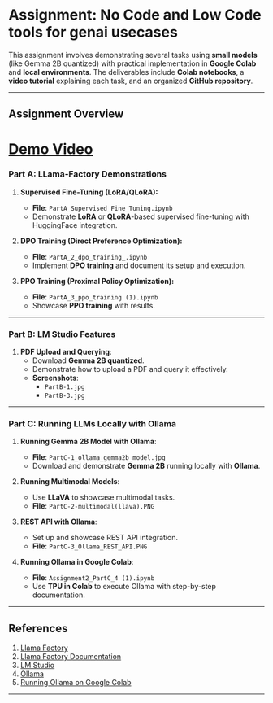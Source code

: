 # Assignment: No Code and Low Code tools for genai usecases

This assignment involves demonstrating several tasks using **small models** (like Gemma 2B quantized) with practical implementation in **Google Colab** and **local environments**. The deliverables include **Colab notebooks**, a **video tutorial** explaining each task, and an organized **GitHub repository**.

---

## Assignment Overview

# [Demo Video]([https://drive.google.com/file/d/1LVuR028rKJ56p1l-aIWQJ94tacpSzHX0/view?usp=drive_link](https://drive.google.com/file/d/1UBXmA7ONRG4MnoJbT7kr5ECNi4eO4RaP/view?usp=sharing))

### Part A: LLama-Factory Demonstrations

1. **Supervised Fine-Tuning (LoRA/QLoRA):**
   - **File**: `PartA_Supervised_Fine_Tuning.ipynb`
   - Demonstrate **LoRA** or **QLoRA**-based supervised fine-tuning with HuggingFace integration.

2. **DPO Training (Direct Preference Optimization):**
   - **File**: `PartA_2_dpo_training_.ipynb`
   - Implement **DPO training** and document its setup and execution.

3. **PPO Training (Proximal Policy Optimization):**
   - **File**: `PartA_3_ppo_training (1).ipynb`
   - Showcase **PPO training** with results.

---

### Part B: LM Studio Features

1. **PDF Upload and Querying**:
   - Download **Gemma 2B quantized**.
   - Demonstrate how to upload a PDF and query it effectively.
   - **Screenshots**:
     - `PartB-1.jpg`
     - `PartB-3.jpg`

---

### Part C: Running LLMs Locally with Ollama

1. **Running Gemma 2B Model with Ollama**:
   - **File**: `PartC-1_ollama_gemma2b_model.jpg`
   - Download and demonstrate **Gemma 2B** running locally with **Ollama**.

2. **Running Multimodal Models**:
   - Use **LLaVA** to showcase multimodal tasks.
   - **File**: `PartC-2-multimodal(llava).PNG`

3. **REST API with Ollama**:
   - Set up and showcase REST API integration.
   - **File**: `PartC-3_Ollama_REST_API.PNG`

4. **Running Ollama in Google Colab**:
   - **File**: `Assignment2_PartC_4 (1).ipynb`
   - Use **TPU in Colab** to execute Ollama with step-by-step documentation.

---


## References
1. [Llama Factory](https://github.com/hiyouga/LLaMA-Factory?tab=readme-ov-file)
2. [Llama Factory Documentation](https://pypi.org/project/llamafactory/)
3. [LM Studio](https://lmstudio.ai/docs)
4. [Ollama](https://github.com/ollama/ollama)
5. [Running Ollama on Google Colab](https://pub.towardsai.net/running-ollama-on-google-colab-free-tier-a-step-by-step-guide-9ef74b1f8f7a)


---

